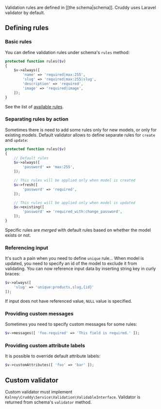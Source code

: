 Validation rules are defined in [[the schema|schema]]. Cruddy uses Laravel validator by default.

## Defining rules

### Basic rules

You can define validation rules under schema's `rules` method:

```php
protected function rules($v)
{
    $v->always([
        'name' => 'required|max:255',
        'slug' => 'required|max:255|slug',
        'description' => 'required',
        'image' => 'required|image',
    ]);
}
```

See the list of [available rules](http://laravel.com/docs/validation#available-validation-rules).

### Separating rules by action

Sometimes there is need to add some rules only for new models, or only for existing models.
Default validator allows to define separate rules for `create` and `update`:

```php
protected function rules($v)
{
    // Default rules
    $v->always([
        'password' => 'max:255',
    ]);

    // This rules will be applied only when model is created
    $v->fresh([
        'password' => 'required',
    ]);

    // This rules will be applied only when model is updated
    $v->existing([
        'password' => 'required_with:change_password',
    ]);
}
```

Specific rules are _merged_ with default rules based on whether the model exists or not.

### Referencing input

It's such a pain when you need to define `unique` rule... When model is updated, you need to specify an id of the
model to exclude it from validating. You can now reference input data by inserting string key in curly braces:

```php
$v->always([
    'slug' => 'unique:products,slug,{id}'
]);
```

If input does not have referenced value, `NULL` value is specified.

### Providing custom messages

Sometimes you need to specify custom messages for some rules:

```php
$v->messages([ 'foo.required' => 'This field is required.' ]);
```

### Providing custom attribute labels

It is possible to override default attribute labels:

```php
$v->customAttributes([ 'foo' => 'bar' ]);
```

## Custom validator

Custom validator must implement `Kalnoy\Cruddy\Service\Validation\ValidableInterface`. Validator is returned from
schema's `validator` method.